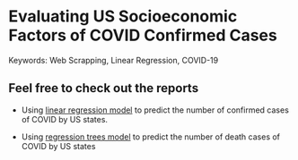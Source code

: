 # Evaluating US Socioeconomic Factors of COVID Confirmed Cases
Keywords: Web Scrapping, Linear Regression, COVID-19

## Feel free to check out the reports
- Using [linear regression model](https://github.com/twyunting/US-Socioeconomic-Factors-of-COVID-19/blob/main/data_analysis_prject/analysis/Evaluating_Socioeconomic_Factors_of_COVID_Confirmed_Cases.pdf) to predict the number of confirmed cases of COVID by US states.

- Using [regression trees model](https://github.com/twyunting/US-Socioeconomic-Factors-of-COVID-19/blob/main/self_study_project/Regression_trees.pdf) to predict the number of death cases of COVID by US states